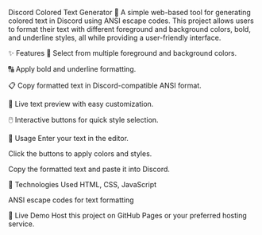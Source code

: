 Discord Colored Text Generator 🎨
A simple web-based tool for generating colored text in Discord using ANSI escape codes. This project allows users to format their text with different foreground and background colors, bold, and underline styles, all while providing a user-friendly interface.

✨ Features
🎨 Select from multiple foreground and background colors.

🔠 Apply bold and underline formatting.

📋 Copy formatted text in Discord-compatible ANSI format.

🔄 Live text preview with easy customization.

🖱️ Interactive buttons for quick style selection.

🚀 Usage
Enter your text in the editor.

Click the buttons to apply colors and styles.

Copy the formatted text and paste it into Discord.

📜 Technologies Used
HTML, CSS, JavaScript

ANSI escape codes for text formatting

📌 Live Demo
Host this project on GitHub Pages or your preferred hosting service.

